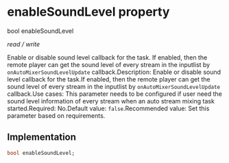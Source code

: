 


# enableSoundLevel property







bool enableSoundLevel
  
_<span class="feature">read / write</span>_



<p>Enable or disable sound level callback for the task. If enabled, then the remote player can get the sound level of every stream in the inputlist by <code>onAutoMixerSoundLevelUpdate</code> callback.Description: Enable or disable sound level callback for the task.If enabled, then the remote player can get the sound level of every stream in the inputlist by <code>onAutoMixerSoundLevelUpdate</code> callback.Use cases: This parameter needs to be configured if user need the sound level information of every stream when an auto stream mixing task started.Required: No.Default value: <code>false</code>.Recommended value: Set this parameter based on requirements.</p>



## Implementation

```dart
bool enableSoundLevel;
```







